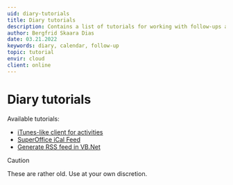 ```yaml
---
uid: diary-tutorials
title: Diary tutorials
description: Contains a list of tutorials for working with follow-ups and calendars.
author: Bergfrid Skaara Dias
date: 03.21.2022
keywords: diary, calendar, follow-up
topic: tutorial
envir: cloud
client: online
---
```


# Diary tutorials

Available tutorials:

* [iTunes-like client for activities][1]
* [SuperOffice iCal Feed][2]
* [Generate RSS feed in VB.Net][3]

> [!CAUTION]
> These are rather old. Use at your own discretion.

<!-- Reference links -->
[1]: itunes-like-activities/index.yml
[2]: so-ical-feed/index.yml

[3]: rss-feed-vb/index.yml
